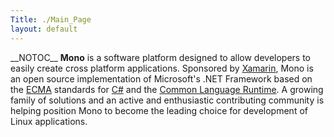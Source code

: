 ```yaml
---
Title: ./Main_Page
layout: default
---
```


\_\_NOTOC\_\_ **Mono** is a software platform designed to allow
developers to easily create cross platform applications. Sponsored by
[Xamarin](http://www.xamarin.com/), Mono is an open source
implementation of Microsoft's .NET Framework based on the
[ECMA]({{site.url}}/ECMA "wikilink") standards for [C\#]({{site.url}}/CSharp_Compiler "wikilink")
and the [Common Language Runtime]({{site.url}}/Mono:Runtime "wikilink"). A growing
family of solutions and an active and enthusiastic contributing
community is helping position Mono to become the leading choice for
development of Linux applications.
